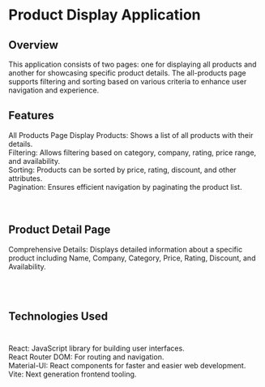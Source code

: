 # Product Display Application

## Overview
This application consists of two pages: one for displaying all products and another for showcasing specific product details. The all-products page supports filtering and sorting based on various criteria to enhance user navigation and experience.

## Features
All Products Page
Display Products: Shows a list of all products with their details.  <br>
Filtering: Allows filtering based on category, company, rating, price range, and availability. <br>
Sorting: Products can be sorted by price, rating, discount, and other attributes. <br>
Pagination: Ensures efficient navigation by paginating the product list. <br>
 <br> <br>
## Product Detail Page <br>
Comprehensive Details: Displays detailed information about a specific product including Name, Company, Category, Price, Rating, Discount, and Availability. <br>

 <br> <br>
## Technologies Used <br> <br>
React: JavaScript library for building user interfaces. <br>
React Router DOM: For routing and navigation. <br>
Material-UI: React components for faster and easier web development. <br>
Vite: Next generation frontend tooling. <br>
